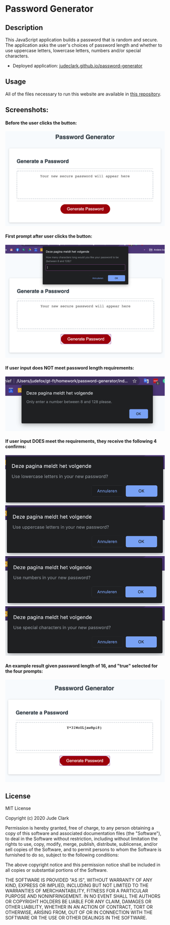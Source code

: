 # Password Generator

## Description
This JavaScript application builds a password that is random and secure. The application asks the user's choices of password length and whether to use uppercase letters, lowercase letters, numbers and/or special characters.

* Deployed application: [judeclark.github.io/password-generator](https://judeclark19.github.io/password-generator/)

## Usage

All of the files necessary to run this website are available in [this repository](https://github.com/judeclark19/password-generator).


## Screenshots:
#### Before the user clicks the button:
![First screenshot](./assets/screenshots/screenshot1.png)
#### First prompt after user clicks the button:
![Second screenshot](./assets/screenshots/screenshot2.png)
#### If user input does NOT meet password length requirements: 
![Third screenshot](./assets/screenshots/screenshot3.png)
#### If user input DOES meet the requirements, they receive the following 4 confirms:
![First confirm](./assets/screenshots/confirm1.png)
![Second confirm](./assets/screenshots/confirm2.png)
![Third confirm](./assets/screenshots/confirm3.png)
![Fourth confirm](./assets/screenshots/confirm4.png)

#### An example result given password length of 16, and "true" selected for the four prompts:
![Fourth screenshot](./assets/screenshots/screenshot4.png)

## License
MIT License

Copyright (c) 2020 Jude Clark

Permission is hereby granted, free of charge, to any person obtaining a copy
of this software and associated documentation files (the "Software"), to deal
in the Software without restriction, including without limitation the rights
to use, copy, modify, merge, publish, distribute, sublicense, and/or sell
copies of the Software, and to permit persons to whom the Software is
furnished to do so, subject to the following conditions:

The above copyright notice and this permission notice shall be included in all
copies or substantial portions of the Software.

THE SOFTWARE IS PROVIDED "AS IS", WITHOUT WARRANTY OF ANY KIND, EXPRESS OR
IMPLIED, INCLUDING BUT NOT LIMITED TO THE WARRANTIES OF MERCHANTABILITY,
FITNESS FOR A PARTICULAR PURPOSE AND NONINFRINGEMENT. IN NO EVENT SHALL THE
AUTHORS OR COPYRIGHT HOLDERS BE LIABLE FOR ANY CLAIM, DAMAGES OR OTHER
LIABILITY, WHETHER IN AN ACTION OF CONTRACT, TORT OR OTHERWISE, ARISING FROM,
OUT OF OR IN CONNECTION WITH THE SOFTWARE OR THE USE OR OTHER DEALINGS IN THE
SOFTWARE.
